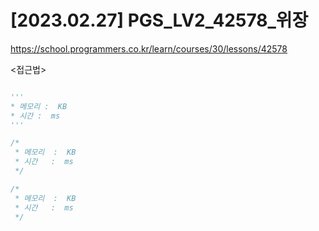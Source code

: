 #   [2023.02.27] PGS_LV2_42578_위장
https://school.programmers.co.kr/learn/courses/30/lessons/42578

<접근법>

```

```




```python
'''
* 메모리 :  KB
* 시간 :  ms
'''


```




```java
/*
 * 메모리  :  KB
 * 시간   :  ms
 */


```



```js
/*
 * 메모리  :  KB
 * 시간   :  ms
 */


```

